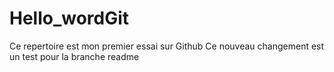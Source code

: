 # Hello_wordGit
Ce repertoire est mon premier essai sur Github
Ce nouveau changement est un test pour la branche readme

